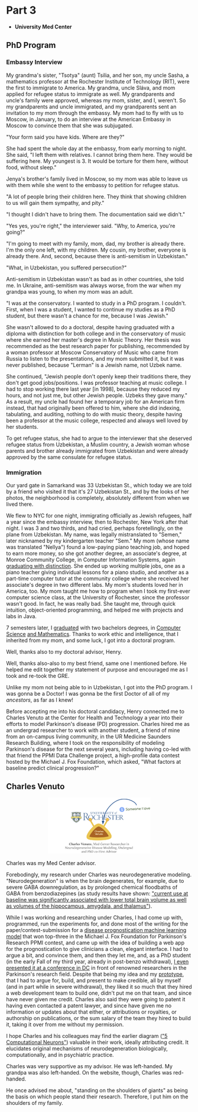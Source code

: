 # Part 3

- **University Med Center**

## PhD Program

### Embassy Interview

My grandma's sister, "Tsotya" (aunt) Tsilia, and her son, my uncle Sasha, a mathematics professor at the Rochester Institute of Technology (RIT), were the first to immigrate to America. My grandma, uncle Sláva, and mom applied for refugee status to immigrate as well. <!--My grandma, uncle, and mom applied for refugee status to immigrate as well.--> My grandparents and uncle's family were approved, whereas my mom, sister, and I, weren't. So my grandparents and uncle immigrated, and my grandparents sent an invitation to my mom through the embassy. My mom had to fly with us to Moscow, in January, to do an interview at the American Embassy in Moscow to convince them that she was subjugated. <!--My mom had to fly with us to Moscow, in the *freezing cold* of January—she couldn't move her hands in her gloves, they were so numb—to interview at the American Embassy in Moscow to convince them that she was subjugated so she could join her family.-->

"Your form said you have kids. Where are they?"

She had spent the whole day at the embassy, from early morning to night. She said, "I left them with relatives. I cannot bring them here. They would be suffering here. My youngest is 3. It would be torture for them here, without food, without sleep."

Jenya's brother's family lived in Moscow, so my mom was able to leave us with them while she went to the embassy to petition for refugee status.

"A lot of people bring their children here. They think that showing children to us will gain them sympathy, and pity."

"I thought I didn't have to bring them. The documentation said we didn't."

"Yes yes, you're right," the interviewer said. "Why, to America, you're going?"

"I'm going to meet with my family, mom, dad, my brother is already there. I'm the only one left, with my children. My cousin, my brother, everyone is already there. And, second, because there is anti-semitism in Uzbekistan."

"What, in Uzbekistan, you suffered persecution?"

Anti-semitism in Uzbekistan wasn't as bad as in other countries, she told me. In Ukraine, anti-semitism was always worse, from <!--(before and during)--> the war when my grandpa was young, to when my mom was an adult. <!--However, she told me, Jews customarily weren't allowed to hold higher offices in Uzbekistan.-->

"I was at the conservatory. I wanted to study in a PhD program. I couldn't. First, when I was a student, I wanted to continue my studies as a PhD student, but there wasn't a chance for me, because I was Jewish."

She wasn't allowed to do a doctoral, despite having graduated with a diploma with distinction for both college and in the conservatory of music where she earned her master's degree in Music Theory. Her thesis was recommended as the best research paper for publishing, recommended by a woman professor at Moscow Conservatory of Music who came from Russia to listen to the presentations, and my mom submitted it, but it was never published, because "Lerman" is a Jewish name, not Uzbek name.

She continued, "Jewish people don't openly keep their traditions there, they don't get good jobs/positions. I was professor teaching at music college. I had to stop working there last year [in 1998], because they reduced my hours, and not just me, but other Jewish people. Uzbeks they gave many." As a result, my uncle had found her a temporary job for an American firm instead, that had originally been offered to him, where she did indexing, tabulating, and auditing, nothing to do with music theory, despite having been a professor at the music college, respected and always well loved by her students. 

To get refugee status, she had to argue to the interviewer that she deserved refugee status from Uzbekistan, a Muslim country, a Jewish woman <!--with a master's degree--> whose parents and brother already immigrated from Uzbekistan and were already approved by the same consulate for refugee status.
<!--
The interview ended.
-->

### Immigration

Our yard gate in Samarkand was 33 Uzbekistan St., which today we are told by a friend who visited it that it's 27 Uzbekistan St., and by the looks of her photos, the neighborhood is completely, absolutely different from when we lived there.

We flew to NYC for one night, immigrating officially as Jewish refugees, half a year since the embassy interview, then to Rochester, New York after that night. I was 3 and two thirds, and had cried, perhaps foretellingly, on the plane from Uzbekistan. My name, was legally mistranslated to "Semen," later nicknamed by my kindergarten teacher "Sem." My mom (whose name was translated "Nellya") found a low-paying piano teaching job, and hoped to earn more money, so she got another degree, an associate's degree, at Monroe Community College, in Computer Information Systems, again [graduating with distinction](https://raw.githubusercontent.com/alder-tree/Assets/refs/heads/main/BrokenWisdoms/Diploma.jpeg). She ended up working multiple jobs, one as a piano teacher giving individual lessons for a piano studio, and another as a part-time computer tutor at the community college where she received her associate's degree in two different labs. My mom's students loved her in America, too. My mom taught me how to program when I took my first-ever computer science class, at the University of Rochester, since the professor wasn't good. In fact, he was really bad. She taught me, through quick intuition, object-oriented programming, and helped me with projects and labs in Java. 

<!--(name removed) who lives in Israel, went to Uzbekistan (Samarkand) and sent a photo, photos of Samarkand, and mentioned the numbers changed because she said she walked by her home, near our yard, where in the photos my mom says it was unrecognizable says it wasn’t ours, but Sima said it was ours. Completely looked different, nothing like our yard, our gate.-->
<!--We immigrated from Uzbekistan St. 27, which at the time was Uzbekistan St. 33-->
<!--But she remembers for sure the house address was 33 Uzbekistan St.-->
<!--My mom found the photos (name removed) sent. From 2018. 27 number.-->
<!--Doesn’t look like it. Completely doesn’t look like it. Absolutely doesn’t look like it. My mom thinks Sin was mistaken. Maybe even a different street.-->
<!--There are photos we have inside the yard behind the gate, and my mom drew a little schematic on a sticky note.-->

7 semesters later, I [graduated](https://raw.githubusercontent.com/alder-tree/Assets/refs/heads/main/BrokenWisdoms/Graduation.jpeg) with two bachelors degrees, in [Computer Science](https://raw.githubusercontent.com/alder-tree/Assets/refs/heads/main/BrokenWisdoms/Degrees.jpeg) [and Mathematics](https://raw.githubusercontent.com/alder-tree/Assets/refs/heads/main/BrokenWisdoms/Degrees.jpeg). Thanks to work ethic and intelligence, that I inherited from my mom, and some luck, I got into a doctoral program.

Well, thanks also to my doctoral advisor, Henry.

Well, thanks also-also to my best friend, same one I mentioned before. He helped me edit together my statement of purpose and encouraged me as I took and re-took the GRE.

Unlike my mom not being able to in Uzbekistan, I got into the PhD program. I was gonna be a Doctor! I was gonna be the first Doctor of all of my *ancestors*, as far as I knew!

Before accepting me into his doctoral candidacy, Henry connected me to Charles Venuto at the Center for Health and Technology a year into their efforts to model Parkinson's disease (PD) progression. Charles hired me as an undergrad researcher to work with another student, a friend of mine from an on-campus living community, in the UR Medicine Saunders Research Building, where I took on the responsibility of modeling Parkinson's disease for the next several years, including having co-led with that friend the PPMI Data Challenge project, a high-profile data contest hosted by the Michael J. Fox Foundation, which asked, "What factors at baseline predict clinical progression?"

## Charles Venuto

<p align="center">
<a href="https://raw.githubusercontent.com/alder-tree/Assets/refs/heads/main/BrokenWisdoms/Light/Charles.png">
 <picture>
   <source width="55%" media="(prefers-color-scheme: dark)" srcset="https://raw.githubusercontent.com/alder-tree/Assets/refs/heads/main/BrokenWisdoms/Dark/Charles.png">
   <img width="55%" alt="Text changing depending on mode. Light: 'Light' Dark: 'Dark'" src="https://raw.githubusercontent.com/alder-tree/Assets/refs/heads/main/BrokenWisdoms/Light/Charles.png">
</picture>
</a>
</p>

Charles was my Med Center advisor.

<!--Henry recommended me to the position while I was still an undergrad, before the hair loss and benzo brain damage.--> 
Forebodingly, my research under Charles was neurodegenerative modeling. "Neurodegeneration" is when the brain degenerates, for example, due to severe GABA downregulation, as by prolonged chemical floodbaths of GABA from benzodiazepines (as study results have shown: ["current use at baseline was significantly associated with lower total brain volume as well as volumes of the hippocampus, amygdala, and thalamus"](https://bmcmedicine.biomedcentral.com/articles/10.1186/s12916-024-03437-5)).

While I was working and researching under Charles, I had come up with, programmed, run the experiments for, and done most of the writing for the paper/contest-submission for a [disease prognostication machine learning model](https://github.com/slerman12/DiseaseModeling) that won top-three in the Michael J. Fox Foundation for Parkinson's Research PPMI  contest, and came up with the idea of building a web app for the prognostication to give clinicians a clean, elegant interface. I had to argue a bit, and convince them, and then they let me, and, as a PhD student (in the early Fall of my third year, already in post-benzo withdrawal), [I even presented it at a conference in DC](https://raw.githubusercontent.com/alder-tree/Assets/refs/heads/main/BrokenWisdoms/DC.jpeg) in front of renowned researchers in the Parkinson's research field. Despite that being my idea and my [prototype](https://github.com/slerman12/DiseaseModelingWebApp), that I had to argue for, build, and present to make credible, all by myself (and in part while in severe withdrawal), they liked it so much that they hired a web development team to build one, didn't put me on that team, and since have never given me credit. Charles also said they were going to patent it having even contacted a patent lawyer, and since have given me no information or updates about that either, or attributions or royalties, or authorship on publications, or the sum salary of the team they hired to build it, taking it over from me without my permission.

I hope Charles and his colleagues may find the earlier diagram (["5 Computational Neurons"](2-Medical-Malpractices.md#benzodiazepine-benzos-mechanism-of-action)) valuable in their work, ideally attributing credit. It elucidates original mechanisms of neurodegeneration biologically, computationally, and in psychiatric practice. 

Charles was very supportive as my advisor. He was left-handed. My grandpa was also left-handed. On the website, though, Charles was red-handed.

He once advised me about, "standing on the shoulders of giants" as being the basis on which people stand their research. Therefore, I put him on the shoulders of my family.
